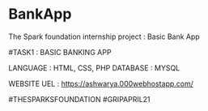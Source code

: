 # BankApp
The Spark foundation internship project : Basic Bank App


#TASK1 : BASIC BANKING APP

LANGUAGE : HTML, CSS, PHP
DATABASE : MYSQL 

WEBSITE UEL : https://ashwarya.000webhostapp.com/

#THESPARKSFOUNDATION #GRIPAPRIL21
